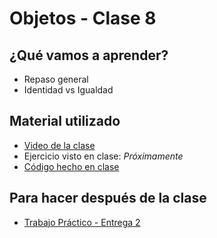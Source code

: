 # Objetos - Clase 8

## ¿Qué vamos a aprender?

* Repaso general
* Identidad vs Igualdad

## Material utilizado

* [Video de la clase](https://www.youtube.com/watch?v=ak59GvLhDJc&ab_channel=PdeP-UTNFRBA-S%C3%A1badosTarde)
* Ejercicio visto en clase: _Próximamente_
* [Código hecho en clase](https://github.com/pdep-st/seguimiento/tree/main/seguimiento/2021/objetos/practica/teloresumo)

## Para hacer después de la clase

* [Trabajo Práctico - Entrega 2](https://docs.google.com/document/d/1cAlOwjFK9vEZy4c18K4_tJgkFHn-0fhaW2PmfRDx7bk/edit?usp=sharing)